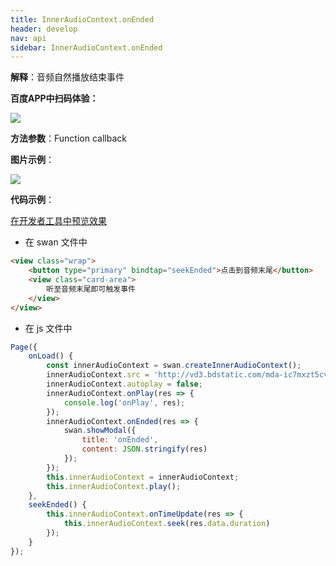 ```yaml
---
title: InnerAudioContext.onEnded
header: develop
nav: api
sidebar: InnerAudioContext.onEnded
---
```





**解释**：音频自然播放结束事件

**百度APP中扫码体验：**

<img src="https://b.bdstatic.com/miniapp/assets/images/doc_demo/fragment_InnerAudioContextOnEnded.png"  class="demo-qrcode-image" />

**方法参数**：Function callback

**图片示例**：

<div class="m-doc-custom-examples">
    <div class="m-doc-custom-examples-correct">
        <img src="https://b.bdstatic.com/miniapp/image/InnerAudioContextOnEnded.gif">
    </div>
    <div class="m-doc-custom-examples-correct">
        <img src=" ">
    </div>
    <div class="m-doc-custom-examples-correct">
        <img src=" ">
    </div>     
</div>

**代码示例**：

<a href="swanide://fragment/960639794229f8d7653b15d28e60def21574543620781" title="在开发者工具中预览效果" target="_self">在开发者工具中预览效果</a>

* 在 swan 文件中

```html
<view class="wrap">
    <button type="primary" bindtap="seekEnded">点击到音频末尾</button>
    <view class="card-area">
        听至音频末尾即可触发事件
    </view>
</view>
```

* 在 js 文件中

```javascript
Page({
    onLoad() {
        const innerAudioContext = swan.createInnerAudioContext();
        innerAudioContext.src = 'http://vd3.bdstatic.com/mda-ic7mxzt5cvz6f4y5/mda-ic7mxzt5cvz6f4y5.mp3';
        innerAudioContext.autoplay = false;
        innerAudioContext.onPlay(res => {
            console.log('onPlay', res);
        });
        innerAudioContext.onEnded(res => {
            swan.showModal({
                title: 'onEnded',
                content: JSON.stringify(res)
            });
        });
        this.innerAudioContext = innerAudioContext;
        this.innerAudioContext.play();
    },
    seekEnded() {
        this.innerAudioContext.onTimeUpdate(res => {
            this.innerAudioContext.seek(res.data.duration) 
        });
    }
});
```